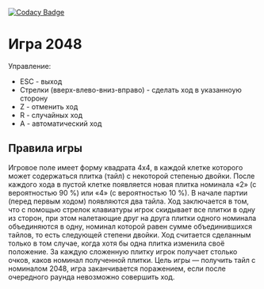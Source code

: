 [![Codacy Badge](https://api.codacy.com/project/badge/Grade/c5f877e4bb5b4285b5d5c84c0cd0fe27)](https://www.codacy.com/app/AlexeyKorban/game?utm_source=github.com&amp;utm_medium=referral&amp;utm_content=AlexeyKorban/game&amp;utm_campaign=Badge_Grade)

# Игра 2048

Управление:
* ESC - выход
* Стрелки (вверх-влево-вниз-вправо) - сделать ход в указанноую сторону
* Z - отменить ход
* R - случайных ход
* A - автоматический ход

## Правила игры

Игровое поле имеет форму квадрата 4x4, в каждой клетке которого может содержаться плитка (тайл) с некоторой степенью двойки. После каждого хода в пустой клетке появляется новая плитка номинала «2» (с вероятностью 90 %) или «4» (с вероятностью 10 %). В начале партии (перед первым ходом) появляются два тайла. Ход заключается в том, что с помощью стрелок клавиатуры игрок скидывает все плитки в одну из сторон, при этом налетающие друг на друга плитки одного номинала объединяются в одну, номинал которой равен сумме объединившихся тайлов, то есть следующей степени двойки. Ход считается сделанным только в том случае, когда хотя бы одна плитка изменила своё положение. За каждую сложенную плитку игрок получает столько очков, каков номинал полученной плитки. Цель игры — получить тайл с номиналом 2048, игра заканчивается поражением, если после очередного раунда невозможно совершить ход. 